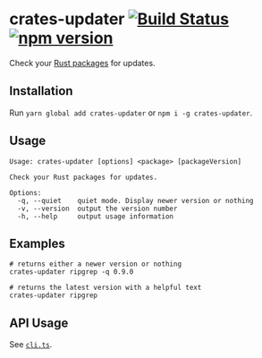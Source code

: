 # crates-updater [![Build Status](https://github.com/ffflorian/crates-updater/workflows/Build/badge.svg)](https://github.com/ffflorian/crates-updater/actions/) [![npm version](https://img.shields.io/npm/v/crates-updater.svg?style=flat)](https://www.npmjs.com/package/crates-updater)

Check your [Rust packages](https://crates.io) for updates.

## Installation

Run `yarn global add crates-updater` or `npm i -g crates-updater`.

## Usage

```
Usage: crates-updater [options] <package> [packageVersion]

Check your Rust packages for updates.

Options:
  -q, --quiet    quiet mode. Display newer version or nothing
  -v, --version  output the version number
  -h, --help     output usage information
```

## Examples

```shell
# returns either a newer version or nothing
crates-updater ripgrep -q 0.9.0

# returns the latest version with a helpful text
crates-updater ripgrep
```

## API Usage

See [`cli.ts`](./src/cli.ts).
